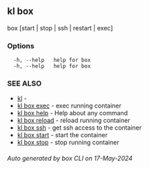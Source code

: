 ## kl box

box [start | stop | ssh | restart | exec]



### Options

```
  -h, --help   help for box
  -h, --help   help for box
```

### SEE ALSO

* [kl](kl.md)  - 
* [kl box exec](kl_box_exec.md)  - exec running container
* [kl box help](kl_box_help.md)  - Help about any command
* [kl box reload](kl_box_reload.md)  - reload running container
* [kl box ssh](kl_box_ssh.md)  - get ssh access to the container
* [kl box start](kl_box_start.md)  - start the container
* [kl box stop](kl_box_stop.md)  - stop running container

###### Auto generated by box CLI on 17-May-2024
